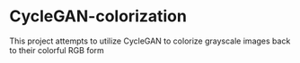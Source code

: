 # CycleGAN-colorization
This project attempts to utilize CycleGAN to colorize grayscale images back to their colorful RGB form
